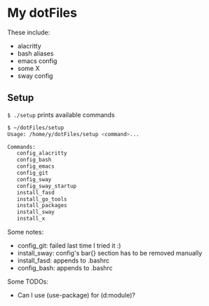 My dotFiles
===========

These include:
- alacritty
- bash aliases
- emacs config
- some X
- sway config


## Setup
`$ ./setup` prints available commands

```bash
$ ~/dotFiles/setup
Usage: /home/y/dotFiles/setup <command>...

Commands:
   config_alacritty
   config_bash
   config_emacs
   config_git
   config_sway
   config_sway_startup
   install_fasd
   install_go_tools
   install_packages
   install_sway
   install_x
```

Some notes:
- config_git: failed last time I tried it :)
- install_sway: config's bar{} section has to be removed manually
- install_fasd: appends to .bashrc
- config_bash: appends to .bashrc

Some TODOs:
- Can I use (use-package) for (d:module)?
